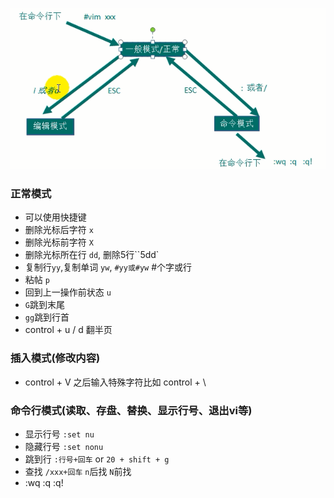 ![](./images/vim-1.png)


### 正常模式
- 可以使用快捷键
- 删除光标后字符 `x`
- 删除光标前字符 `X`
- 删除光标所在行 `dd`, 删除5行``5dd`
- 复制行`yy`,复制单词 `yw`, `#yy或#yw` #个字或行
- 粘帖 `p`
- 回到上一操作前状态 `u`
- `G`跳到末尾
- `gg`跳到行首
- control + u / d 翻半页

### 插入模式(修改内容)
- control + V 之后输入特殊字符比如 control + \

### 命令行模式(读取、存盘、替换、显示行号、退出vi等)
- 显示行号 `:set nu`
- 隐藏行号 `:set nonu`
- 跳到行 `:行号+回车` or `20 + shift + g`
- 查找 `/xxx+回车`  `n`后找  `N`前找
- :wq :q :q!